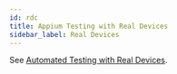 ```yaml
---
id: rdc
title: Appium Testing with Real Devices
sidebar_label: Real Devices
---
```


See [Automated Testing with Real Devices](https://wiki.saucelabs.com/pages/viewpage.action?pageId=92677295).
